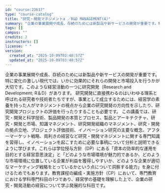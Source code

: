 ```yaml
---
id: "course:23617"
type: "course-catalog"
title: "研究・開発マネジメントa ／R&D MANAGEMENT(A)"
summary: "企業の事業展開や成長、存続のためには新製品や新サービスの開発が重要です。特に変化の激しい現代では、いかに効果的にそれらの開発と市場投入を行うかが大切です。このような経営活動の一つに研究開発（Research and Development;…"
tags: []
campus: ""
credits: 2
instructors: []
license: " "
version:
  created_at: "2025-10-09T03:48:57Z"
  updated_at: "2025-10-09T03:48:57Z"
---
```


企業の事業展開や成長、存続のためには新製品や新サービスの開発が重要です。特に変化の激しい現代では、いかに効果的にそれらの開発と市場投入を行うかが大切です。このような経営活動の一つに研究開発（Research and Development; R＆D）があります。 研究開発に直接携わるのはいわゆる理系と呼ばれる研究者や技術者たちですが、事業として成立するためには、経営学の素養を持った人がマネジメントの視点から企業の研究開発の方向性を示したり、研究開発プロジェクトの評価を行ったりすることも必要です。 この講義では、研究・開発と科学技術、製品開発の本質とプロセス、製品とアーキテクチャ、研究・開発と市場、知識マネジメント、研究開発組織のマネジメント、研究・開発の拠点立地、プロジェクト評価技術、イノベーション研究の主要な概念、アフターマーケット戦略、両利きの経営など研究・開発マネジメントに関する専門知識を習得し、イノベーションを起こすために必要な事柄について分析と説明できるように学びます。これらは学位授与方針（DP）にある「資本の効率的な運用を目的とする経営意思決定」と「どのような市場環境が魅力的であるか、どのような市場環境に位置している企業が利益を獲得しやすいか、どのような企業が適切なマーケティング戦略をとっているかという点について洞察する能力」を身に付けるためでもあります。教育課程の編成・実施方針（CP）において、専門教育における学科専門科目の1つであり、経営学の基礎を理解した上で、企業の研究・開発活動の経営について学ぶ発展的な科目です。
